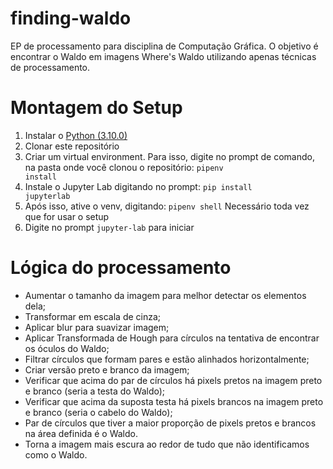# finding-waldo
EP de processamento para disciplina de Computação Gráfica. O objetivo é encontrar o Waldo em imagens Where's Waldo utilizando apenas técnicas de processamento.

# Montagem do Setup

1. Instalar o [Python (3.10.0)](https://www.python.org/downloads/release/python-3100/)
2. Clonar este repositório
3. Criar um virtual environment. Para isso, digite no prompt de comando, na pasta onde você clonou o repositório: <code>pipenv install</code>
4. Instale o Jupyter Lab digitando no prompt:  <code>pip install jupyterlab</code>
5. Após isso, ative o venv, digitando: <code>pipenv shell</code>
   Necessário toda vez que for usar o setup
6. Digite no prompt <code>jupyter-lab</code> para iniciar

# Lógica do processamento

- Aumentar o tamanho da imagem para melhor detectar os elementos dela;
- Transformar em escala de cinza;
- Aplicar blur para suavizar imagem;
- Aplicar Transformada de Hough para círculos na tentativa de encontrar os óculos do Waldo;
- Filtrar círculos que formam pares e estão alinhados horizontalmente;
- Criar versão preto e branco da imagem;
- Verificar que acima do par de círculos há pixels pretos na imagem preto e branco (seria a testa do Waldo);
- Verificar que acima da suposta testa há pixels brancos na imagem preto e branco (seria o cabelo do Waldo);
- Par de círculos que tiver a maior proporção de pixels pretos e brancos na área definida é o Waldo.
- Torna a imagem mais escura ao redor de tudo que não identificamos como o Waldo.
